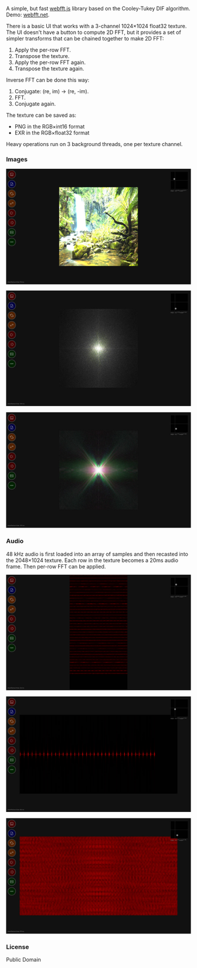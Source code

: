 A simple, but fast [webfft.js](lib/webfft.js) library based on the Cooley-Tukey DIF algorithm. Demo: [webfft.net](https://webfft.net).

There is a basic UI that works with a 3-channel 1024×1024 float32 texture. The UI doesn't have a button to compute 2D FFT, but it provides a set of simpler transforms that can be chained together to make 2D FFT:

  1. Apply the per-row FFT.
  2. Transpose the texture.
  3. Apply the per-row FFT again.
  4. Transpose the texture again.

Inverse FFT can be done this way:

  1. Conjugate: (re, im) -> (re, -im).
  2. FFT.
  3. Conjugate again.

The texture can be saved as:

  - PNG in the RGB×int16 format
  - EXR in the RGB×float32 format

Heavy operations run on 3 background threads, one per texture channel.

### Images

![](img/scr/10.jpg)

![](img/scr/11.jpg)

![](img/scr/15.jpg)

### Audio

48 kHz audio is first loaded into an array of samples and then recasted into the 2048×1024 texture. Each row in the texture becomes a 20ms audio frame. Then per-row FFT can be applied.

![](img/scr/12.jpg)

![](img/scr/13.jpg)

![](img/scr/14.jpg)

### License

Public Domain
